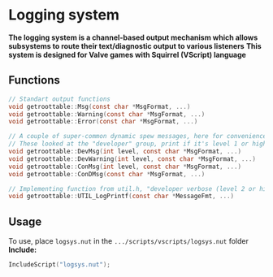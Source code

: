 # Logging system

**The logging system is a channel-based output mechanism which allows**
**subsystems to route their text/diagnostic output to various listeners**
**This system is designed for Valve games with Squirrel (VScript) language**

## Functions

```C
// Standart output functions
void getroottable::Msg(const char *MsgFormat, ...)
void getroottable::Warning(const char *MsgFormat, ...)
void getroottable::Error(const char *MsgFormat, ...)

// A couple of super-common dynamic spew messages, here for convenience 
// These looked at the "developer" group, print if it's level 1 or higher 
void getroottable::DevMsg(int level, const char *MsgFormat, ...)
void getroottable::DevWarning(int level, const char *MsgFormat, ...)
void getroottable::ConMsg(int level, const char *MsgFormat, ...)
void getroottable::ConDMsg(const char *MsgFormat, ...)

// Implementing function from util.h, "developer verbose (level 2 or higher)" and "gl_UtilLogEnabled" requied
void getroottable::UTIL_LogPrintf(const char *MessageFmt, ...)
```

## Usage

To use, place `logsys.nut` in the `.../scripts/vscripts/logsys.nut` folder
**Include:**
```C
IncludeScript("logsys.nut");
```

